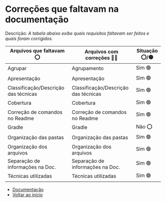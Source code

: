 # Correções que faltavam na documentação

Descrição: *A tabela abaixo exibe quais requisitos faltavam ser feitos e quais foram corrigidos.*

| Arquivos que faltavam ⭕         | Arquivos com correções 👍🏽         | Situação ⭕/🟢 |
|----------------------------------|------------------------------------|-----------------|
| Agrupar                          | Agrupamento                        | Sim 🟢         |
| Apresentação                     | Apresentação                       | Sim 🟢         |
| Classificação/Descrição das técnicas       | Classificação/Descrição das técnicas         | Sim 🟢         |
| Cobertura                        | Cobertura                          | Sim 🟢         |
| Correção de comandos no Readme   | Correção de comandos no Readme     | Sim 🟢         |
| Gradle                           | Gradle                             | Não ⭕         |
| Organização das pastas           | Organização das pastas             | Sim 🟢         |
| Organização dos arquivos         | Organização dos arquivos           | Sim 🟢         |
| Separação de informações na Doc. | Separação de informações na Doc.   | Sim 🟢         |
| Técnicas utilizadas              | Técnicas utilizadas                | Sim 🟢         |

- [Documentação](/documentacao/)
- [Voltar ao início](/README.md)